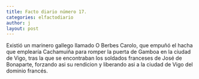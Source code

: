 ```yaml
---
title: Facto diario número 17.
categories: elfactodiario
author: j
layout: post
---
```

Existió un marinero gallego llamado O Berbes Carolo, que empuñó el hacha que emplearía Cachamuiña para romper la puerta de Gamboa en la ciudad de Vigo, tras la que se encontraban los soldados franceses de José de Bonaparte, forzando asi su rendicion y liberando asi a la ciudad de Vigo del dominio francés.
